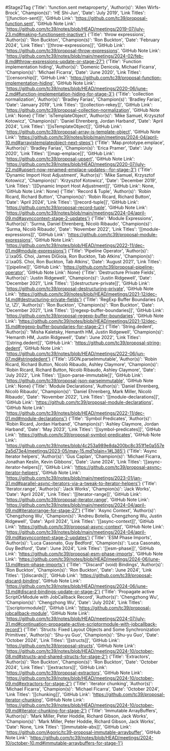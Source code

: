 #Stage2Tag
{'Title': 'function.sent metaproperty', 'Author(s)': 'Allen Wirfs-Brock', 'Champion(s)': 'HE Shi-Jun', 'Date': 'July 2019', 'Link Titles': '[[function-sent]]', 'GitHub Link': 'https://github.com/tc39/proposal-function.sent', 'GitHub Note Link': 'https://github.com/tc39/notes/blob/HEAD/meetings/2019-07/july-23.md#making-functionsent-inactive'}
{'Title': 'throw expressions', 'Author(s)': 'Ron Buckton', 'Champion(s)': 'Ron Buckton', 'Date': 'February 2024', 'Link Titles': '[[throw-expressions]]', 'GitHub Link': 'https://github.com/tc39/proposal-throw-expressions', 'GitHub Note Link': 'https://github.com/tc39/notes/blob/main/meetings/2024-02/feb-8.md#throw-expressions-update-or-stage-27'}
{'Title': 'Function implementation hiding', 'Author(s)': 'Domenic Denicola, Michael Ficarra', 'Champion(s)': 'Michael Ficarra', 'Date': 'June 2020', 'Link Titles': '[[censorship]]', 'GitHub Link': 'https://github.com/tc39/proposal-function-implementation-hiding', 'GitHub Note Link': 'https://github.com/tc39/notes/blob/HEAD/meetings/2020-06/june-2.md#function-implementation-hiding-for-stage-3'}
{'Title': 'collection normalization', 'Author(s)': 'Bradley Farias', 'Champion(s)': 'Bradley Farias', 'Date': 'January 2019', 'Link Titles': '[[collection-rekey]]', 'GitHub Link': 'https://github.com/tc39/proposal-collection-normalization', 'GitHub Note Link': None}
{'Title': 'isTemplateObject', 'Author(s)': 'Mike Samuel, Krzysztof Kotowicz', 'Champion(s)': 'Daniel Ehrenberg, Jordan Harband', 'Date': 'April 2024', 'Link Titles': '[[isTemplateObject]]', 'GitHub Link': 'https://github.com/tc39/proposal-array-is-template-object', 'GitHub Note Link': 'https://github.com/tc39/notes/blob/main/meetings/2024-04/april-10.md#arrayistemplateobject-next-steps'}
{'Title': 'Map.prototype.emplace', 'Author(s)': 'Bradley Farias', 'Champion(s)': 'Erica Pramer', 'Date': 'July 2020', 'Link Titles': '[[map-emplace]]', 'GitHub Link': 'https://github.com/tc39/proposal-upsert', 'GitHub Note Link': 'https://github.com/tc39/notes/blob/HEAD/meetings/2020-07/july-22.md#upsert-now-renamed-emplace-updates--for-stage-3'}
{'Title': 'Dynamic Import Host Adjustment', 'Author(s)': 'Mike Samuel, Krzysztof Kotowicz', 'Champion(s)': 'Krzysztof Kotowicz', 'Date': 'December 2019', 'Link Titles': '[[Dynamic Import Host Adjustment]]', 'GitHub Link': None, 'GitHub Note Link': None}
{'Title': 'Record & Tuple', 'Author(s)': 'Robin Ricard, Richard Button', 'Champion(s)': 'Robin Ricard, Richard Button', 'Date': 'April 2024', 'Link Titles': '[[record-tuple]]', 'GitHub Link': 'https://github.com/tc39/proposal-record-tuple', 'GitHub Note Link': 'https://github.com/tc39/notes/blob/main/meetings/2024-04/april-09.md#asynccontext-stage-2-updates'}
{'Title': 'Module Expressions', 'Author(s)': 'Surma, Daniel Ehrenberg, Nicolò Ribaudo', 'Champion(s)': 'Surma, Nicolò Ribaudo', 'Date': 'November 2022', 'Link Titles': '[[module-expressions]]', 'GitHub Link': 'https://github.com/tc39/proposal-module-expressions', 'GitHub Note Link': 'https://github.com/tc39/notes/blob/HEAD/meetings/2022-11/dec-01.md#module-expressions'}
{'Title': 'Pipeline Operator', 'Author(s)': 'J.\xa0S. Choi, James DiGioia, Ron Buckton, Tab Atkins', 'Champion(s)': 'J.\xa0S. Choi, Ron Buckton, Tab Atkins', 'Date': 'August 2021', 'Link Titles': '[[pipeline]]', 'GitHub Link': 'https://github.com/tc39/proposal-pipeline-operator', 'GitHub Note Link': None}
{'Title': 'Destructure Private Fields', 'Author(s)': 'Justin Ridgewell', 'Champion(s)': 'Justin Ridgewell', 'Date': 'December 2021', 'Link Titles': '[[destructure-private]]', 'GitHub Link': 'https://github.com/tc39/proposal-destructuring-private', 'GitHub Note Link': 'https://github.com/tc39/notes/blob/HEAD/meetings/2021-12/dec-14.md#destructuring-private-fields'}
{'Title': 'RegExp Buffer Boundaries (\\A, \\z, \\Z)', 'Author(s)': 'Ron Buckton', 'Champion(s)': 'Ron Buckton', 'Date': 'December 2021', 'Link Titles': '[[regexp-buffer-boundaries]]', 'GitHub Link': 'https://github.com/tc39/proposal-regexp-buffer-boundaries', 'GitHub Note Link': 'https://github.com/tc39/notes/blob/HEAD/meetings/2021-12/dec-15.md#regexp-buffer-boundaries-for-stage-2'}
{'Title': 'String.dedent', 'Author(s)': 'Misha Kaletsky, Hemanth HM, Justin Ridgewell', 'Champion(s)': 'Hemanth HM, Justin Ridgewell', 'Date': 'June 2022', 'Link Titles': '[[string.dedent]]', 'GitHub Link': 'https://github.com/tc39/proposal-string-dedent', 'GitHub Note Link': 'https://github.com/tc39/notes/blob/HEAD/meetings/2022-06/jun-07.md#stringdedent'}
{'Title': 'JSON.parseImmutable', 'Author(s)': 'Robin Ricard, Richard Button, Nicolò Ribaudo, Ashley Claymore', 'Champion(s)': 'Robin Ricard, Richard Button, Nicolò Ribaudo, Ashley Claymore', 'Date': 'July 2022', 'Link Titles': '[[json-parse-immutable]]', 'GitHub Link': 'https://github.com/tc39/proposal-json-parseimmutable', 'GitHub Note Link': None}
{'Title': 'Module Declarations', 'Author(s)': 'Daniel Ehrenberg, Nicolò Ribaudo', 'Champion(s)': 'Daniel Ehrenberg, Mark Miller, Nicolò Ribaudo', 'Date': 'November 2022', 'Link Titles': '[[module-declarations]]', 'GitHub Link': 'https://github.com/tc39/proposal-module-declarations', 'GitHub Note Link': 'https://github.com/tc39/notes/blob/HEAD/meetings/2022-11/dec-01.md#module-declarations'}
{'Title': 'Symbol Predicates', 'Author(s)': 'Robin Ricard, Jordan Harband', 'Champion(s)': 'Ashley Claymore, Jordan Harband', 'Date': 'May 2023', 'Link Titles': '[[symbol-predicates]]', 'GitHub Link': 'https://github.com/tc39/proposal-symbol-predicates', 'GitHub Note Link': 'https://github.com/tc39/notes/blob/4c253a989e8da200bc8c351f1e0a557e2a5d73e4/meetings/2023-05/may-15.md?plain=1#L385'}
{'Title': 'Async Iterator helpers', 'Author(s)': 'Gus Caplan', 'Champion(s)': 'Michael Ficarra, Jonathan Keslin, Kevin Gibbons', 'Date': 'June 2024', 'Link Titles': '[[async-iterator-helpers]]', 'GitHub Link': 'https://github.com/tc39/proposal-async-iterator-helpers', 'GitHub Note Link': 'https://github.com/tc39/notes/blob/main/meetings/2023-01/jan-31.md#parallel-async-iterators-via-a-tweak-to-iterator-helpers'}
{'Title': 'Iterator.range', 'Author(s)': 'Jack Works', 'Champion(s)': 'Jack Works', 'Date': 'April 2024', 'Link Titles': '[[iterator-range]]', 'GitHub Link': 'https://github.com/tc39/proposal-iterator.range', 'GitHub Note Link': 'https://github.com/tc39/notes/blob/main/meetings/2024-04/april-09.md#iteratorrange-for-stage-27'}
{'Title': 'Async Context', 'Author(s)': 'Chengzhong Wu', 'Champion(s)': 'Andreu Botella, Chengzhong Wu, Justin Ridgewell', 'Date': 'April 2024', 'Link Titles': '[[async-context]]', 'GitHub Link': 'https://github.com/tc39/proposal-async-context', 'GitHub Note Link': 'https://github.com/tc39/notes/blob/main/meetings/2024-04/april-09.md#asynccontext-stage-2-updates'}
{'Title': 'ESM Phase Imports', 'Author(s)': 'Luca Casonato, Guy Bedford', 'Champion(s)': 'Luca Casonato, Guy Bedford', 'Date': 'June 2024', 'Link Titles': '[[esm-phase]]', 'GitHub Link': 'https://github.com/tc39/proposal-esm-phase-imports', 'GitHub Note Link': 'https://github.com/tc39/notes/blob/HEAD/meetings/2024-06/june-13.md#esm-phase-imports'}
{'Title': '"Discard" (void) Bindings', 'Author(s)': 'Ron Buckton', 'Champion(s)': 'Ron Buckton', 'Date': 'June 2024', 'Link Titles': '[[discards]]', 'GitHub Link': 'https://github.com/tc39/proposal-discard-binding', 'GitHub Note Link': 'https://github.com/tc39/notes/blob/HEAD/meetings/2024-06/june-13.md#discard-bindings-update-or-stage-2'}
{'Title': 'Propagate active ScriptOrModule with JobCallback Record', 'Author(s)': 'Chengzhong Wu', 'Champion(s)': 'Chengzhong Wu', 'Date': 'July 2024', 'Link Titles': '[[scriptormodule]]', 'GitHub Link': 'https://github.com/tc39/proposal-jobcallback-module', 'GitHub Note Link': 'https://github.com/tc39/notes/blob/HEAD/meetings/2024-07/july-31.md#continuation-propagate-active-scriptormodule-with-jobcallback-record'}
{'Title': 'Structs: Fixed Layout Objects and Some Synchronization Primitives', 'Author(s)': 'Shu-yu Guo', 'Champion(s)': 'Shu-yu Guo', 'Date': 'October 2024', 'Link Titles': '[[structs]]', 'GitHub Link': 'https://github.com/tc39/proposal-structs', 'GitHub Note Link': 'https://github.com/tc39/notes/blob/HEAD/meetings/2024-10/october-08.md#structs-and-shared-structs-for-stage-2'}
{'Title': 'Extractors', 'Author(s)': 'Ron Buckton', 'Champion(s)': 'Ron Buckton', 'Date': 'October 2024', 'Link Titles': '[[extractors]]', 'GitHub Link': 'https://github.com/tc39/proposal-extractors', 'GitHub Note Link': 'https://github.com/tc39/notes/blob/HEAD/meetings/2024-10/october-09.md#extractors-for-stage-2'}
{'Title': 'iterator chunking', 'Author(s)': 'Michael Ficarra', 'Champion(s)': 'Michael Ficarra', 'Date': 'October 2024', 'Link Titles': '[[chunking]]', 'GitHub Link': 'https://github.com/tc39/proposal-iterator-chunking', 'GitHub Note Link': 'https://github.com/tc39/notes/blob/HEAD/meetings/2024-10/october-09.md#iterator-chunking-for-stage-2'}
{'Title': 'Immutable ArrayBuffers', 'Author(s)': 'Mark Miller, Peter Hoddie, Richard Gibson, Jack Works', 'Champion(s)': 'Mark Miller, Peter Hoddie, Richard Gibson, Jack Works', 'Date': None, 'Link Titles': '[[immutable-abs]]', 'GitHub Link': 'https://github.com/Agoric/tc39-proposal-immutable-arraybuffer', 'GitHub Note Link': 'https://github.com/tc39/notes/blob/HEAD/meetings/2024-10/october-10.md#immutable-arraybuffers-for-stage-1'}
